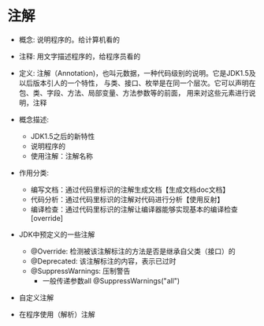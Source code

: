 # 注解
* 概念: 说明程序的。给计算机看的
* 注释: 用文字描述程序的，给程序员看的
* 定义: 注解（Annotation)，也叫元数据，一种代码级别的说明。它是JDK1.5及以后版本引人的一个特性，
与类、接口、枚举是在同一个层次。它可以声明在包、类、字段、方法、局部变量、方法参数等的前面，
用来对这些元素进行说明，注释

* 概念描述: 
    * JDK1.5之后的新特性
    * 说明程序的
    * 使用注解：注解名称
    
* 作用分类:
    * 编写文档：通过代码里标识的注解生成文档【生成文档doc文档】
    * 代码分析：通过代码里标识的注解对代码进行分析【使用反射】
    * 编译检查：通过代码里标识的注解让编译器能够实现基本的编译检查[override]

* JDK中预定义的一些注解
     * @Override: 检测被该注解标注的方法是否是继承自父类（接口）的
     * @Deprecated: 该注解标注的内容，表示已过时
     * @SuppressWarnings: 压制警告
        * 一般传递参数all @SuppressWarnings("all") 
     
* 自定义注解
* 在程序使用（解析）注解
